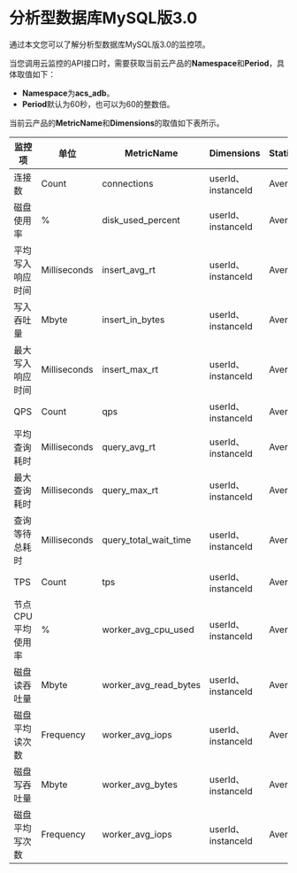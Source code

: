 # 分析型数据库MySQL版3.0

通过本文您可以了解分析型数据库MySQL版3.0的监控项。

当您调用云监控的API接口时，需要获取当前云产品的**Namespace**和**Period**，具体取值如下：

-   **Namespace**为**acs\_adb**。
-   **Period**默认为60秒，也可以为60的整数倍。

当前云产品的**MetricName**和**Dimensions**的取值如下表所示。

|监控项|单位|MetricName|Dimensions|Statistics|
|---|--|----------|----------|----------|
|连接数|Count|connections|userId、instanceId|Average|
|磁盘使用率|%|disk\_used\_percent|userId、instanceId|Average|
|平均写入响应时间|Milliseconds|insert\_avg\_rt|userId、instanceId|Average|
|写入吞吐量|Mbyte|insert\_in\_bytes|userId、instanceId|Average|
|最大写入响应时间|Milliseconds|insert\_max\_rt|userId、instanceId|Average|
|QPS|Count|qps|userId、instanceId|Average|
|平均查询耗时|Milliseconds|query\_avg\_rt|userId、instanceId|Average|
|最大查询耗时|Milliseconds|query\_max\_rt|userId、instanceId|Average|
|查询等待总耗时|Milliseconds|query\_total\_wait\_time|userId、instanceId|Average|
|TPS|Count|tps|userId、instanceId|Average|
|节点CPU平均使用率|%|worker\_avg\_cpu\_used|userId、instanceId|Average|
|磁盘读吞吐量|Mbyte|worker\_avg\_read\_bytes|userId、instanceId|Average|
|磁盘平均读次数|Frequency|worker\_avg\_iops|userId、instanceId|Average|
|磁盘写吞吐量|Mbyte|worker\_avg\_bytes|userId、instanceId|Average|
|磁盘平均写次数|Frequency|worker\_avg\_iops|userId、instanceId|Average|

